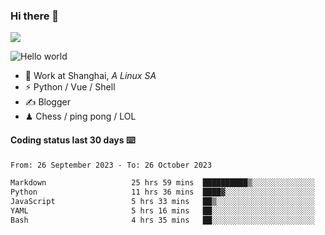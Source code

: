 ### Hi there 👋
![](https://komarev.com/ghpvc/?username=Xuhandsome)


<img src="https://github-readme-stats.vercel.app/api?username=XuHandsome&show_icons=true&theme=merko" alt="Hello world">

<br/>

- 🍻  Work at Shanghai, _A Linux SA_
- ⚡  Python / Vue / Shell
- ✍️  Blogger
- ♟  Chess / ping pong / LOL

#### Coding status last 30 days ⌨️

<!--START_SECTION:waka-->

```txt
From: 26 September 2023 - To: 26 October 2023

Markdown                   25 hrs 59 mins  ██████████▒░░░░░░░░░░░░░░   41.95 %
Python                     11 hrs 36 mins  ████▓░░░░░░░░░░░░░░░░░░░░   18.74 %
JavaScript                 5 hrs 33 mins   ██▒░░░░░░░░░░░░░░░░░░░░░░   08.98 %
YAML                       5 hrs 16 mins   ██░░░░░░░░░░░░░░░░░░░░░░░   08.50 %
Bash                       4 hrs 35 mins   ██░░░░░░░░░░░░░░░░░░░░░░░   07.41 %
```

<!--END_SECTION:waka-->
